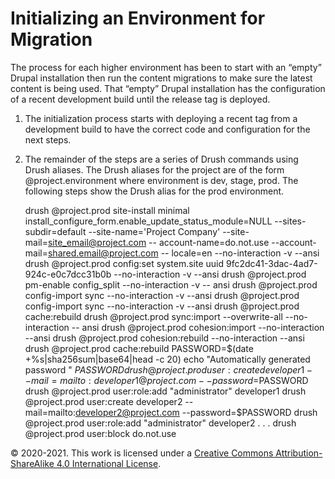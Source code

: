 # Initializing an Environment for Migration
 
 The process for each higher environment has been to start with an “empty” Drupal installation then run the content migrations to make sure the latest content is being used. That “empty” Drupal installation has the configuration of a recent development build until the release tag is deployed.

1.  The initialization process starts with deploying a recent tag from a development build to have the correct code and configuration for the next steps.

2.  The remainder of the steps are a series of Drush commands using Drush aliases. The Drush aliases for the project are of the form @project.environment where environment is dev, stage, prod. The following steps show the Drush alias for the prod environment.


    drush @project.prod site-install minimal install_configure_form.enable_update_status_module=NULL --sites-subdir=default --site-name='Project Company' --site-mail=site_email@project.com -- account-name=do.not.use --account-mail=shared.email@project.com -- locale=en --no-interaction -v --ansi
    drush @project.prod config:set system.site uuid 9fc2dc41-3dac-4ad7-924c-e0c7dcc31b0b --no-interaction -v --ansi
    drush @project.prod pm-enable config_split --no-interaction -v -- ansi
    drush @project.prod config-import sync --no-interaction -v --ansi drush @project.prod config-import sync --no-interaction -v --ansi drush @project.prod cache:rebuild
    drush @project.prod sync:import --overwrite-all --no-interaction -- ansi
    drush @project.prod cohesion:import --no-interaction --ansi 
    drush @project.prod cohesion:rebuild --no-interaction --ansi 
    drush @project.prod cache:rebuild
    PASSWORD=$(date +%s|sha256sum|base64|head -c 20) echo "Automatically generated password " $PASSWORD
    drush @project.prod user:create developer1 --mail=mailto:developer1@project.com --password=$PASSWORD
    drush @project.prod user:role:add "administrator" developer1 
    drush @project.prod user:create developer2 --mail=mailto:developer2@project.com --password=$PASSWORD
    drush @project.prod user:role:add "administrator" developer2 
    .
    .
    .
    drush @project.prod user:block do.not.use

© 2020-2021. This work is licensed under a [Creative Commons Attribution-ShareAlike 4.0 International License](http://creativecommons.org/licenses/by-sa/4.0/).
